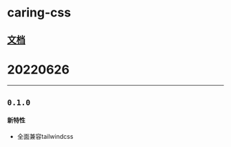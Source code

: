 # caring-css
## [文档](https://www.wolai.com/rFLraPf19XSSbggNnt3uCk)

# 20220626
---
## `0.1.0`
#### 新特性
- 全面兼容tailwindcss